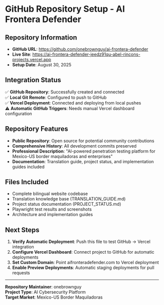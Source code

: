 # GitHub Repository Setup - AI Frontera Defender

## Repository Information
- **GitHub URL**: https://github.com/onebrownguy/ai-frontera-defender
- **Live Site**: https://ai-frontera-defender-jeedz91qu-abel-rincons-projects.vercel.app
- **Setup Date**: August 30, 2025

## Integration Status
✅ **GitHub Repository**: Successfully created and connected  
✅ **Local Git Remote**: Configured to push to GitHub  
✅ **Vercel Deployment**: Connected and deploying from local pushes  
⚠️ **Automatic GitHub Triggers**: Needs manual Vercel dashboard configuration

## Repository Features
- **Public Repository**: Open source for potential community contributions
- **Comprehensive History**: All development commits preserved
- **Professional Description**: "AI-powered penetration testing platform for Mexico-US border maquiladoras and enterprises"
- **Documentation**: Translation guide, project status, and implementation guides included

## Files Included
- Complete bilingual website codebase
- Translation knowledge base (TRANSLATION_GUIDE.md)
- Project status documentation (PROJECT_STATUS.md)
- Playwright test results and screenshots
- Architecture and implementation guides

## Next Steps
1. **Verify Automatic Deployment**: Push this file to test GitHub → Vercel integration
2. **Configure Vercel Dashboard**: Connect project to GitHub for automatic deployments
3. **Set Custom Domain**: Point aifronteradefender.com to Vercel deployment
4. **Enable Preview Deployments**: Automatic staging deployments for pull requests

---
**Repository Maintainer**: onebrownguy  
**Project Type**: AI Cybersecurity Platform  
**Target Market**: Mexico-US Border Maquiladoras